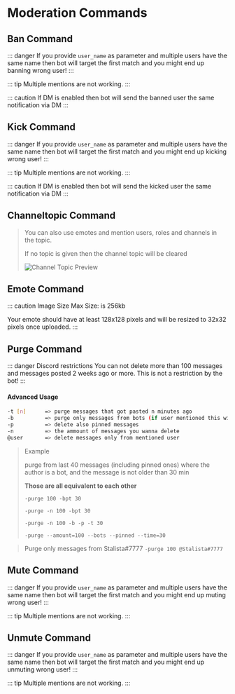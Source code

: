# Moderation Commands

## Ban Command

<CommandTable command="ban"/>

::: danger
If you provide `user_name` as parameter and multiple users have the same name
then bot will target the first match and you might end up banning wrong user!
:::

::: tip
Multiple mentions are not working.
:::

::: caution
If DM is enabled then bot will send the banned user the same notification via DM
:::

## Kick Command

<CommandTable command="kick"/>

::: danger
If you provide `user_name` as parameter and multiple users have the same name
then bot will target the first match and you might end up kicking wrong user!
:::

::: tip
Multiple mentions are not working.
:::

::: caution
If DM is enabled then bot will send the kicked user the same notification via DM
:::

## Channeltopic Command

<CommandTable command="channelTopic"/>

> You can also use emotes and mention users, roles and channels in the topic.
>
> If no topic is given then the channel topic will be cleared
>
> ![Channel Topic Preview](https://cdn.discordapp.com/attachments/396964573007052800/494429935813787659/ChannelTopic.gif)

## Emote Command

<CommandTable command="emote"/>

::: caution Image Size
Max Size: is 256kb

Your emote should have at least 128x128 pixels and will be resized to 32x32 pixels once uploaded.
:::

## Purge Command

<CommandTable command="purge"/>

::: danger Discord restrictions
You can not delete more than 100 messages and messages posted 2 weeks ago or more.
This is not a restriction by the bot!
:::

#### Advanced Usage

```bash
-t [n]      => purge messages that got pasted n minutes ago
-b          => purge only messages from bots (if user mentioned this will be ignored)
-p          => delete also pinned messages
-n          => the ammount of messages you wanna delete
@user       => delete messages only from mentioned user
```

> Example
>
> purge from last 40 messages (including pinned ones) where
> the author is a bot, and the message is not older than 30 min
>
> **Those are all equivalent to each other**
>
> `-purge 100 -bpt 30`
>
> `-purge -n 100 -bpt 30`
>
> `-purge -n 100 -b -p -t 30`
>
> `-purge --amount=100 --bots --pinned --time=30`

> Purge only messages from Stalista#7777
> `-purge 100 @Stalista#7777`

## Mute Command

<CommandTable command="mute"/>

::: danger
If you provide `user_name` as parameter and multiple users have the same name
then bot will target the first match and you might end up muting wrong user!
:::

::: tip
Multiple mentions are not working.
:::

## Unmute Command

<CommandTable command="unmute"/>

::: danger
If you provide `user_name` as parameter and multiple users have the same name
then bot will target the first match and you might end up unmuting wrong user!
:::

::: tip
Multiple mentions are not working.
:::
